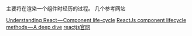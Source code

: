 主要将在渲染一个组件时经历的过程。
几个参考网站



[Understanding React — Component life-cycle](https://medium.com/@baphemot/understanding-reactjs-component-life-cycle-823a640b3e8d)
[ReactJs component lifecycle methods — A deep dive](https://hackernoon.com/reactjs-component-lifecycle-methods-a-deep-dive-38275d9d13c0)
[reactjs官网](https://reactjs.org/docs/state-and-lifecycle.html)
